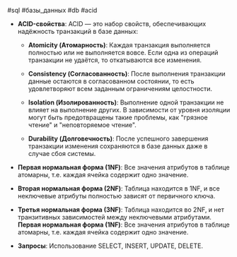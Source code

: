 #sql #базы_данных #db #acid
- **ACID-свойства**: ACID — это набор свойств, обеспечивающих надёжность транзакций в базе данных:
    
    - **Atomicity (Атомарность)**: Каждая транзакция выполняется полностью или не выполняется вовсе. Если одна из операций транзакции не удаётся, то откатываются все изменения.
        
    - **Consistency (Согласованность)**: После выполнения транзакции данные остаются в согласованном состоянии, то есть удовлетворяют всем заданным ограничениям целостности.
        
    - **Isolation (Изолированность)**: Выполнение одной транзакции не влияет на выполнение других. В зависимости от уровня изоляции могут быть предотвращены такие проблемы, как "грязное чтение" и "неповторяемое чтение".
        
    - **Durability (Долговечность)**: После успешного завершения транзакции изменения сохраняются в базе данных даже в случае сбоя системы.
        
- **Первая нормальная форма (1NF)**: Все значения атрибутов в таблице атомарны, т.е. каждая ячейка содержит одно значение.
    
- **Вторая нормальная форма (2NF)**: Таблица находится в 1NF, и все неключевые атрибуты полностью зависят от первичного ключа.
    
- **Третья нормальная форма (3NF)**: Таблица находится во 2NF, и нет транзитивных зависимостей между неключевыми атрибутами. **Первая нормальная форма (1NF)**: Все значения атрибутов в таблице атомарны, т.е. каждая ячейка содержит одно значение.
    
- **Запросы**: Использование SELECT, INSERT, UPDATE, DELETE.
